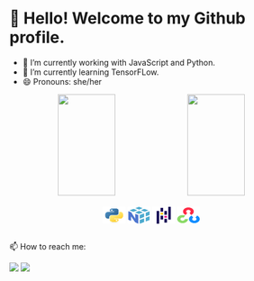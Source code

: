 # 👋 Hello! Welcome to my Github profile.
- 🔭 I’m currently working with JavaScript and Python.
- 🌱 I’m currently learning TensorFLow.
- 😄 Pronouns: she/her

<div align="center">
  <img  height="180em" width="45%" src="https://github-readme-stats.vercel.app/api?username=Bianca-karoline&show_icons=true&theme=transparent&count_private=true">
  <img  height="180em" width="45%" src="https://github-readme-stats.vercel.app/api/top-langs/?username=Bianca-karoline&layout=compact&theme=transparent&count_private=true">
</div>
<br>
<div align="center"> 
  <!---
  <img align="center" alt="HTML5" height="30" width="40" src="https://github.com/devicons/devicon/blob/master/icons/html5/html5-plain.svg">  
  <img align="center" alt="CSS3" height="30" width="40" src="https://github.com/devicons/devicon/blob/master/icons/css3/css3-plain.svg"> 
  <img align="center" alt="Git" height="30" width="40" src="https://github.com/devicons/devicon/blob/master/icons/git/git-plain.svg">   
  <img align="center" alt="Mysql" height="30" width="40" src="https://github.com/devicons/devicon/blob/master/icons/mysql/mysql-original.svg">
  -->
  <img align="center" alt="Python" height="30" width="40" src="https://github.com/devicons/devicon/blob/master/icons/python/python-original.svg">  
  <img align="center" alt="Numpy" height="30" width="40" src="https://github.com/devicons/devicon/blob/master/icons/numpy/numpy-original.svg"> 
  <img align="center" alt="Pandas" height="30" width="40" src="https://github.com/devicons/devicon/blob/master/icons/pandas/pandas-original.svg"> 
  <img align="center" alt="OpenCV" height="30" width="40" src="https://github.com/devicons/devicon/blob/master/icons/opencv/opencv-original.svg"> 
</div>
<br>


📫 How to reach me:
<div>
<a href="https://www.kaggle.com/biancakaroline" target="_blank"><img src="https://img.shields.io/badge/Kaggle-20BEFF?style=for-the-badge&logo=Kaggle&logoColor=white" target="_blank"></a>
<a href="mailto:biancakarolineferreira14@gmail.com" target="_blank"><img src="https://img.shields.io/badge/Gmail-D14836?style=for-the-badge&logo=gmail&logoColor=white" target="_blank"></a>
</div>
<!--
**Bianca-karoline/Bianca-karoline** is a ✨ _special_ ✨ repository because its `README.md` (this file) appears on your GitHub profile.

Here are some ideas to get you started:

- 🔭 I’m currently working on ...
- 🌱 I’m currently learning ...
- 👯 I’m looking to collaborate on ...
- 🤔 I’m looking for help with ...
- 💬 Ask me about ...
- 📫 How to reach me:...
- 😄 Pronouns: ...
- ⚡ Fun fact: ...
-->
